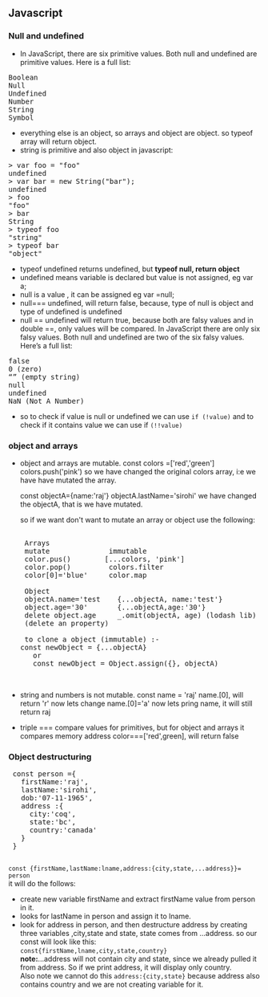 ## Javascript
### Null and undefined
- In JavaScript, there are six primitive values. Both null and undefined are primitive values. Here is a full list:  
<pre>
Boolean
Null
Undefined
Number
String
Symbol
</pre> 
- everything else is an object, so arrays and object are object. so typeof array will return object. 
- string is primitive and also object in javascript:  
<pre>
> var foo = "foo"
undefined
> var bar = new String("bar");
undefined
> foo
"foo"
> bar
String
> typeof foo
"string"
> typeof bar
"object"
</pre>
- typeof undefined returns undefined, but <strong>typeof null, return object</strong>
- undefined means variable is declared but value is not assigned, eg var a;
- null is a value , it can be assigned eg var =null; 
- null=== undefined, will return false, because, type of null is object and type of undefined is undefined
- null == undefined will return true, because both are falsy values and in double ==, only values will be compared. 
In JavaScript there are only six falsy values. Both null and undefined are two of the six falsy values. Here’s a full list:  
<pre>
false
0 (zero)
“” (empty string)
null
undefined
NaN (Not A Number)
</pre>

- so to check if value is null or undefined we can use `if (!value)` and to 
check if it contains value we can use if `(!!value)`

### object and arrays
- object and arrays are mutable.
   const colors =['red','green']
   colors.push('pink')
   so we have changed the original colors array, i:e we have have mutated the array.

   const objectA={name:'raj'}
   objectA.lastName='sirohi'
   we have changed the objectA, that is we have mutated.

   so if we want don't want to mutate an array or object use the following:
   <pre>  
   Arrays  
   mutate              immutable  
   color.pus()        [...colors, 'pink']
   color.pop()         colors.filter
   color[0]='blue'     color.map  

   Object
   objectA.name='test    {...objectA, name:'test'}
   object.age='30'       {...objectA,age:'30'}
   delete object.age     _.omit(objectA, age) (lodash lib)
   (delete an property)
   
   to clone a object (immutable) :-
  const newObject = {...objectA}
     or
     const newObject = Object.assign({}, objectA)


  </pre>
- string and numbers is not mutable.
  const name = 'raj'
  name.[0], will return 'r'
  now lets change
  name.[0]='a'
  now lets pring name, it will still return raj

- triple === compare values for primitives, but for object and arrays it compares memory address
 color===['red',green], will return false

 ### Object destructuring
 <pre>
 const person ={
   firstName:'raj',
   lastName:'sirohi',
   dob:'07-11-1965',
   address :{
     city:'coq',
     state:'bc',
     country:'canada'
   }
 }
 </pre>

 `const {firstName,lastName:lname,address:{city,state,...address}}= person`  
 it will do the follows:
  - create new variable firstName and extract firstName value from person in it.
  - looks for lastName in person and assign it to lname.
  - look for address in person, and then destructure address by creating three variables ,city,state and state, state comes from ...address.
 so our const will look like this:   
 `const{firstName,lname,city,state,country}`  
  <strong>note:</strong>...address will not contain city and state, since we already pulled it from address. So if we print address, it will display only country.  
  Also note we cannot do this `address:{city,state}` because address also contains country and we are not creating variable for it.